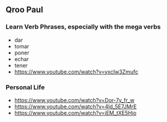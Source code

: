 
## Qroo Paul

### Learn Verb Phrases, especially with the mega verbs

- dar
- tomar
- poner
- echar
- tener
- https://www.youtube.com/watch?v=yxcIw3Zmufc

### Personal Life

- https://www.youtube.com/watch?v=Dor-7y_fr_w
- https://www.youtube.com/watch?v=4ld_5E7JMrE
- https://www.youtube.com/watch?v=iEM_tXE5Hio
